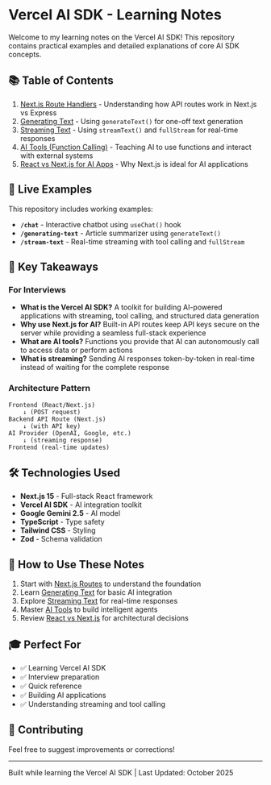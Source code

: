 # Vercel AI SDK - Learning Notes

Welcome to my learning notes on the Vercel AI SDK! This repository contains practical examples and detailed explanations of core AI SDK concepts.

## 📚 Table of Contents

1. [Next.js Route Handlers](./nextjs-routes.md) - Understanding how API routes work in Next.js vs Express
2. [Generating Text](./generating-text.md) - Using `generateText()` for one-off text generation
3. [Streaming Text](./streaming-text.md) - Using `streamText()` and `fullStream` for real-time responses
4. [AI Tools (Function Calling)](./tools.md) - Teaching AI to use functions and interact with external systems
5. [React vs Next.js for AI Apps](./react-vs-nextjs.md) - Why Next.js is ideal for AI applications

## 🚀 Live Examples

This repository includes working examples:

- **`/chat`** - Interactive chatbot using `useChat()` hook
- **`/generating-text`** - Article summarizer using `generateText()`
- **`/stream-text`** - Real-time streaming with tool calling and `fullStream`

## 🎯 Key Takeaways

### For Interviews

- **What is the Vercel AI SDK?** A toolkit for building AI-powered applications with streaming, tool calling, and structured data generation
- **Why use Next.js for AI?** Built-in API routes keep API keys secure on the server while providing a seamless full-stack experience
- **What are AI tools?** Functions you provide that AI can autonomously call to access data or perform actions
- **What is streaming?** Sending AI responses token-by-token in real-time instead of waiting for the complete response

### Architecture Pattern

```
Frontend (React/Next.js)
    ↓ (POST request)
Backend API Route (Next.js)
    ↓ (with API key)
AI Provider (OpenAI, Google, etc.)
    ↓ (streaming response)
Frontend (real-time updates)
```

## 🛠 Technologies Used

- **Next.js 15** - Full-stack React framework
- **Vercel AI SDK** - AI integration toolkit
- **Google Gemini 2.5** - AI model
- **TypeScript** - Type safety
- **Tailwind CSS** - Styling
- **Zod** - Schema validation

## 📖 How to Use These Notes

1. Start with [Next.js Routes](./nextjs-routes.md) to understand the foundation
2. Learn [Generating Text](./generating-text.md) for basic AI integration
3. Explore [Streaming Text](./streaming-text.md) for real-time responses
4. Master [AI Tools](./tools.md) to build intelligent agents
5. Review [React vs Next.js](./react-vs-nextjs.md) for architectural decisions

## 🎓 Perfect For

- ✅ Learning Vercel AI SDK
- ✅ Interview preparation
- ✅ Quick reference
- ✅ Building AI applications
- ✅ Understanding streaming and tool calling

## 🤝 Contributing

Feel free to suggest improvements or corrections!

---

Built while learning the Vercel AI SDK | Last Updated: October 2025

